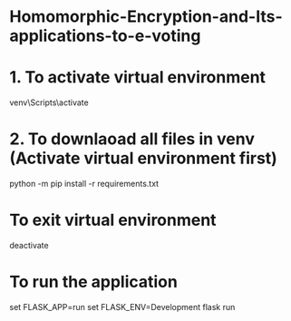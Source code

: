 # Homomorphic-Encryption-and-Its-applications-to-e-voting

# 1. To activate virtual environment

venv\Scripts\activate

# 2. To downlaoad all files in venv (Activate virtual environment first)
python -m pip install -r requirements.txt

# To exit virtual environment
deactivate

# To run the application
set FLASK_APP=run
set FLASK_ENV=Development
flask run